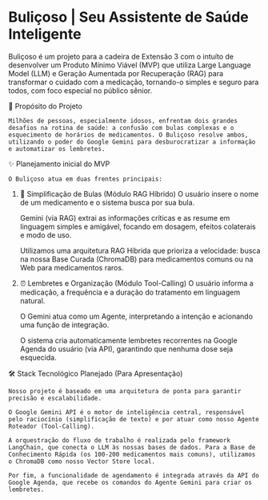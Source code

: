# Buliçoso | Seu Assistente de Saúde Inteligente
Buliçoso é um projeto para a cadeira de Extensão 3 com o intuíto de desenvolver um Produto Mínimo Viável (MVP) que utiliza Large Language Model (LLM) e Geração Aumentada por Recuperação (RAG) para transformar o cuidado com a medicação, tornando-o simples e seguro para todos, com foco especial no público sênior.

🎯 Propósito do Projeto

    Milhões de pessoas, especialmente idosos, enfrentam dois grandes desafios na rotina de saúde: a confusão com bulas complexas e o esquecimento de horários de medicamentos. O Buliçoso resolve ambos, utilizando o poder do Google Gemini para desburocratizar a informação e automatizar os lembretes.

✨ Planejamento inicial do MVP

    O Buliçoso atua em duas frentes principais:

1. 📖 Simplificação de Bulas (Módulo RAG Híbrido)
    O usuário insere o nome de um medicamento e o sistema busca por sua bula.

    Gemini (via RAG) extrai as informações críticas e as resume em linguagem simples e amigável, focando em dosagem, efeitos colaterais e modo de uso.

    Utilizamos uma arquitetura RAG Híbrida que prioriza a velocidade: busca na nossa Base Curada (ChromaDB) para medicamentos comuns ou na Web para medicamentos raros.

2. ⏰ Lembretes e Organização (Módulo Tool-Calling)
O usuário informa a medicação, a frequência e a duração do tratamento em linguagem natural.

    O Gemini atua como um Agente, interpretando a intenção e acionando uma função de integração.

    O sistema cria automaticamente lembretes recorrentes na Google Agenda do usuário (via API), garantindo que nenhuma dose seja esquecida.

🛠️ Stack Tecnológico Planejado (Para Apresentação)

    Nosso projeto é baseado em uma arquitetura de ponta para garantir precisão e escalabilidade.

    O Google Gemini API é o motor de inteligência central, responsável pelo raciocínio (simplificação de texto) e por atuar como nosso Agente Roteador (Tool-Calling). 

    A orquestração do fluxo de trabalho é realizada pelo framework LangChain, que conecta o LLM às nossas bases de dados. Para a Base de Conhecimento Rápida (os 100-200 medicamentos mais comuns), utilizamos o ChromaDB como nosso Vector Store local. 

    Por fim, a funcionalidade de agendamento é integrada através da API do Google Agenda, que recebe os comandos do Agente Gemini para criar os lembretes.